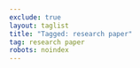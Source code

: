 ```yaml
---
exclude: true
layout: taglist
title: "Tagged: research paper"
tag: research paper
robots: noindex
---
```

